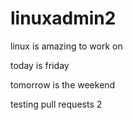 # linuxadmin2

linux is amazing to work on

today is friday

tomorrow is the weekend

testing pull requests 2 
